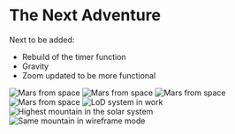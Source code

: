 # The Next Adventure

Next to be added:
* Rebuild of the timer function
* Gravity
* Zoom updated to be more functional

![Mars from space](https://imgur.com/htpW6er.png)
![Mars from space](https://imgur.com/yVlRAuB.png)
![Mars from space](https://imgur.com/RxsmzQf.png)
![Mars from space](https://i.imgur.com/9zKkTJd.png)
![LoD system in work](https://i.imgur.com/RRjd0Nh.png)
![Highest mountain in the solar system](https://i.imgur.com/ocunjvs.png)
![Same mountain in wireframe mode](https://i.imgur.com/GOUqhew.png)